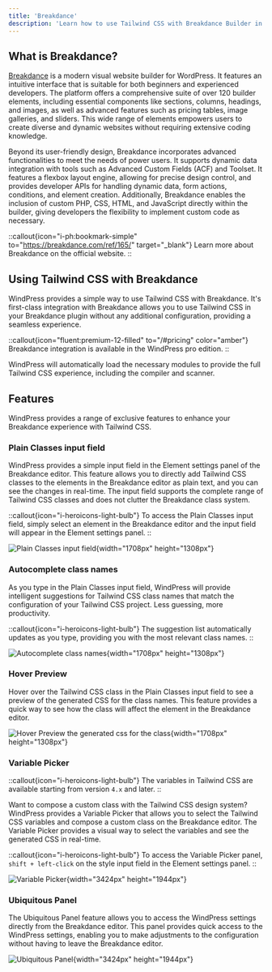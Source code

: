 ```yaml
---
title: 'Breakdance'
description: 'Learn how to use Tailwind CSS with Breakdance Builder in WordPress.'
---
```


## What is Breakdance?

[Breakdance](https://breakdance.com/ref/165/) is a modern visual website builder for WordPress. It features an intuitive interface that is suitable for both beginners and experienced developers. The platform offers a comprehensive suite of over 120 builder elements, including essential components like sections, columns, headings, and images, as well as advanced features such as pricing tables, image galleries, and sliders. This wide range of elements empowers users to create diverse and dynamic websites without requiring extensive coding knowledge.

Beyond its user-friendly design, Breakdance incorporates advanced functionalities to meet the needs of power users. It supports dynamic data integration with tools such as Advanced Custom Fields (ACF) and Toolset. It features a flexbox layout engine, allowing for precise design control, and provides developer APIs for handling dynamic data, form actions, conditions, and element creation. Additionally, Breakdance enables the inclusion of custom PHP, CSS, HTML, and JavaScript directly within the builder, giving developers the flexibility to implement custom code as necessary.

::callout{icon="i-ph:bookmark-simple" to="https://breakdance.com/ref/165/" target="_blank"}
Learn more about Breakdance on the official website.
::

## Using Tailwind CSS with Breakdance

WindPress provides a simple way to use Tailwind CSS with Breakdance. It's first-class integration with Breakdance allows you to use Tailwind CSS in your Breakdance plugin without any additional configuration, providing a seamless experience.

::callout{icon="fluent:premium-12-filled" to="/#pricing" color="amber"}
Breakdance integration is available in the WindPress pro edition.
::

WindPress will automatically load the necessary modules to provide the full Tailwind CSS experience, including the compiler and scanner.

## Features

WindPress provides a range of exclusive features to enhance your Breakdance experience with Tailwind CSS.

### Plain Classes input field

WindPress provides a simple input field in the Element settings panel of the Breakdance editor. This feature allows you to directly add Tailwind CSS classes to the elements in the Breakdance editor as plain text, and you can see the changes in real-time. The input field supports the complete range of Tailwind CSS classes and does not clutter the Breakdance class system.

::callout{icon="i-heroicons-light-bulb"}
To access the Plain Classes input field, simply select an element in the Breakdance editor and the input field will appear in the Element settings panel.
::

![Plain Classes input field](/img/docs/content/integrations/breakdance/screenshot-1.png){width="1708px" height="1308px"}

### Autocomplete class names

As you type in the Plain Classes input field, WindPress will provide intelligent suggestions for Tailwind CSS class names that match the configuration of your Tailwind CSS project. Less guessing, more productivity.

::callout{icon="i-heroicons-light-bulb"}
The suggestion list automatically updates as you type, providing you with the most relevant class names.
::

![Autocomplete class names](/img/docs/content/integrations/breakdance/screenshot-2.png){width="1708px" height="1308px"}

### Hover Preview

Hover over the Tailwind CSS class in the Plain Classes input field to see a preview of the generated CSS for the class names. This feature provides a quick way to see how the class will affect the element in the Breakdance editor.

![Hover Preview the generated css for the class](/img/docs/content/integrations/breakdance/screenshot-3.png){width="1708px" height="1308px"}

### Variable Picker

::callout{icon="i-heroicons-light-bulb"}
The variables in Tailwind CSS are available starting from version `4.x` and later.
::

Want to compose a custom class with the Tailwind CSS design system? WindPress provides a Variable Picker that allows you to select the Tailwind CSS variables and compose a custom class on the Breakdance editor. The Variable Picker provides a visual way to select the variables and see the generated CSS in real-time.

::callout{icon="i-heroicons-light-bulb"}
To access the Variable Picker panel, `shift + left-click` on the style input field in the Element settings panel.
::

![Variable Picker](/img/docs/content/integrations/breakdance/screenshot-4.png){width="3424px" height="1944px"}

### Ubiquitous Panel

The Ubiquitous Panel feature allows you to access the WindPress settings directly from the Breakdance editor. This panel provides quick access to the WindPress settings, enabling you to make adjustments to the configuration without having to leave the Breakdance editor.

![Ubiquitous Panel](/img/docs/content/integrations/breakdance/screenshot-5.png){width="3424px" height="1944px"}
